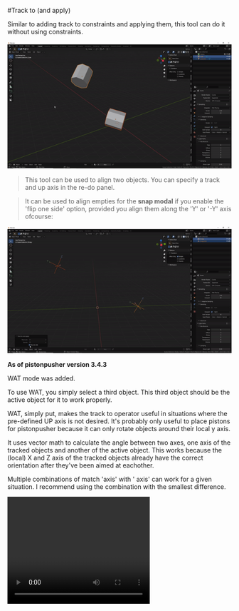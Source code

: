 #Track to (and apply)
  
Similar to adding track to constraints and applying them, this tool can do it without using constraints.  
  
![Radial array](../gifs/tracktoandapply.gif)  

>This tool can be used to align two objects. You can specify a track and up axis in the re-do panel.  
  
>It can be used to align empties for the **snap modal** if you enable the 'flip one side' option, provided you align them along the 'Y' or '-Y' axis ofcourse:  
  
![Radial array](../gifs/fliponeside.gif)  
  
  
**As of pistonpusher version 3.4.3**  
  
WAT mode was added.  
  
To use WAT, you simply select a third object. This third object should be the active object for it to work properly.  
  
WAT, simply put, makes the track to operator useful in situations where the pre-defined UP axis is not desired. It's probably only useful to place pistons for pistonpusher because it can only rotate objects around their local y axis.  
  
It uses vector math to calculate the angle between two axes, one axis of the tracked objects and another of the active object. This works because the (local) X and Z axis of the tracked objects already have the correct orientation after they've been aimed at eachother.  
  
Multiple combinations of match 'axis' with ' axis' can work for a given situation. I recommend using the combination with the smallest difference.  

<video width="320" height="240" controls>
  <source src="watmode.mp4" type="video/mp4">
</video>